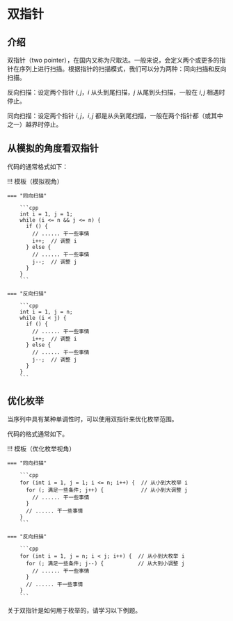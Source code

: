 # 双指针

## 介绍

双指针（two pointer），在国内又称为尺取法。一般来说，会定义两个或更多的指针在序列上进行扫描。根据指针的扫描模式，我们可以分为两种：同向扫描和反向扫描。

反向扫描：设定两个指针 $i, j$，$i$ 从头到尾扫描，$j$ 从尾到头扫描，一般在 $i, j$ 相遇时停止。

同向扫描：设定两个指针 $i, j$，$i, j$ 都是从头到尾扫描，一般在两个指针都（或其中之一）越界时停止。

## 从模拟的角度看双指针

代码的通常格式如下：

!!! 模板（模拟视角）

    === "同向扫描"

        ```cpp
        int i = 1, j = 1;
        while (i <= n && j <= n) {
          if () {
            // ...... 干一些事情
            i++;  // 调整 i
          } else {
            // ...... 干一些事情
            j--;  // 调整 j
          }
        }
        ```

    === "反向扫描"

        ```cpp
        int i = 1, j = n;
        while (i < j) {
          if () {
            // ...... 干一些事情
            i++;  // 调整 i
          } else {
            // ...... 干一些事情
            j--;  // 调整 j
          }
        }
        ```
    
## 优化枚举

当序列中具有某种单调性时，可以使用双指针来优化枚举范围。

代码的格式通常如下。

!!! 模板（优化枚举视角）

    === "同向扫描"

        ```cpp
        for (int i = 1, j = 1; i <= n; i++) {  // 从小到大枚举 i
          for (; 满足一些条件; j++) {            // 从小到大调整 j
            // ...... 干一些事情
          }
          // ...... 干一些事情
        }
        ```

    === "反向扫描"

        ```cpp
        for (int i = 1, j = n; i < j; i++) {  // 从小到大枚举 i
          for (; 满足一些条件; j--) {           // 从大到小调整 j
            // ...... 干一些事情
          }
          // ...... 干一些事情
        }
        ```

关于双指针是如何用于枚举的，请学习以下例题。
